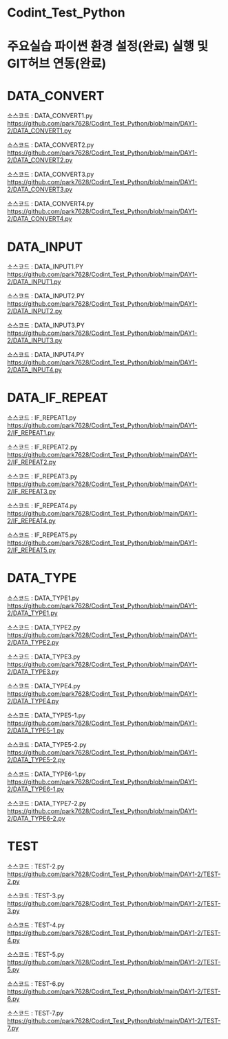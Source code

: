# Codint_Test_Python

# 주요실습 파이썬 환경 설정(완료) 실행 및 GIT허브 연동(완료)

# DATA_CONVERT
소스코드 : DATA_CONVERT1.py https://github.com/park7628/Codint_Test_Python/blob/main/DAY1-2/DATA_CONVERT1.py

소스코드 : DATA_CONVERT2.py https://github.com/park7628/Codint_Test_Python/blob/main/DAY1-2/DATA_CONVERT2.py

소스코드 : DATA_CONVERT3.py https://github.com/park7628/Codint_Test_Python/blob/main/DAY1-2/DATA_CONVERT3.py

소스코드 : DATA_CONVERT4.py https://github.com/park7628/Codint_Test_Python/blob/main/DAY1-2/DATA_CONVERT4.py

# DATA_INPUT

소스코드 : DATA_INPUT1.PY https://github.com/park7628/Codint_Test_Python/blob/main/DAY1-2/DATA_INPUT1.py

소스코드 : DATA_INPUT2.PY https://github.com/park7628/Codint_Test_Python/blob/main/DAY1-2/DATA_INPUT2.py

소스코드 : DATA_INPUT3.PY https://github.com/park7628/Codint_Test_Python/blob/main/DAY1-2/DATA_INPUT3.py

소스코드 : DATA_INPUT4.PY https://github.com/park7628/Codint_Test_Python/blob/main/DAY1-2/DATA_INPUT4.py

# DATA_IF_REPEAT
소스코드 : IF_REPEAT1.py https://github.com/park7628/Codint_Test_Python/blob/main/DAY1-2/IF_REPEAT1.py

소스코드 : IF_REPEAT2.py https://github.com/park7628/Codint_Test_Python/blob/main/DAY1-2/IF_REPEAT2.py

소스코드 : IF_REPEAT3.py https://github.com/park7628/Codint_Test_Python/blob/main/DAY1-2/IF_REPEAT3.py

소스코드 : IF_REPEAT4.py https://github.com/park7628/Codint_Test_Python/blob/main/DAY1-2/IF_REPEAT4.py

소스코드 : IF_REPEAT5.py https://github.com/park7628/Codint_Test_Python/blob/main/DAY1-2/IF_REPEAT5.py

# DATA_TYPE
소스코드 : DATA_TYPE1.py https://github.com/park7628/Codint_Test_Python/blob/main/DAY1-2/DATA_TYPE1.py

소스코드 : DATA_TYPE2.py https://github.com/park7628/Codint_Test_Python/blob/main/DAY1-2/DATA_TYPE2.py

소스코드 : DATA_TYPE3.py https://github.com/park7628/Codint_Test_Python/blob/main/DAY1-2/DATA_TYPE3.py

소스코드 : DATA_TYPE4.py https://github.com/park7628/Codint_Test_Python/blob/main/DAY1-2/DATA_TYPE4.py

소스코드 : DATA_TYPE5-1.py https://github.com/park7628/Codint_Test_Python/blob/main/DAY1-2/DATA_TYPE5-1.py

소스코드 : DATA_TYPE5-2.py https://github.com/park7628/Codint_Test_Python/blob/main/DAY1-2/DATA_TYPE5-2.py

소스코드 : DATA_TYPE6-1.py https://github.com/park7628/Codint_Test_Python/blob/main/DAY1-2/DATA_TYPE6-1.py

소스코드 : DATA_TYPE7-2.py https://github.com/park7628/Codint_Test_Python/blob/main/DAY1-2/DATA_TYPE6-2.py

# TEST
소스코드 : TEST-2.py https://github.com/park7628/Codint_Test_Python/blob/main/DAY1-2/TEST-2.py

소스코드 : TEST-3.py https://github.com/park7628/Codint_Test_Python/blob/main/DAY1-2/TEST-3.py

소스코드 : TEST-4.py https://github.com/park7628/Codint_Test_Python/blob/main/DAY1-2/TEST-4.py

소스코드 : TEST-5.py https://github.com/park7628/Codint_Test_Python/blob/main/DAY1-2/TEST-5.py

소스코드 : TEST-6.py https://github.com/park7628/Codint_Test_Python/blob/main/DAY1-2/TEST-6.py

소스코드 : TEST-7.py https://github.com/park7628/Codint_Test_Python/blob/main/DAY1-2/TEST-7.py
